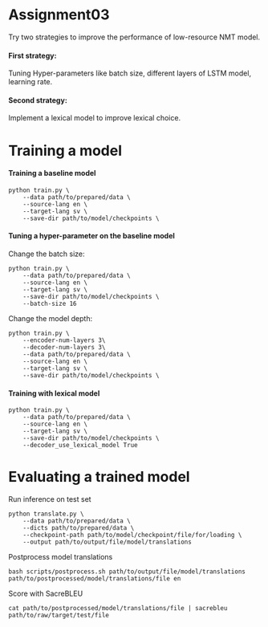 # Assignment03
Try two strategies to improve the performance of low-resource NMT model.

#### First strategy: 

Tuning Hyper-parameters like batch size, different layers of LSTM model, learning rate.

#### Second strategy: 

Implement a lexical model to improve lexical choice.
# Training a model

#### Training a baseline model

```
python train.py \
    --data path/to/prepared/data \
    --source-lang en \
    --target-lang sv \
    --save-dir path/to/model/checkpoints \
```
#### Tuning a hyper-parameter on the baseline model

Change the batch size:

```
python train.py \
    --data path/to/prepared/data \
    --source-lang en \
    --target-lang sv \
    --save-dir path/to/model/checkpoints \
    --batch-size 16
```
Change the model depth:

```
python train.py \
    --encoder-num-layers 3\
    --decoder-num-layers 3\
    --data path/to/prepared/data \
    --source-lang en \
    --target-lang sv \
    --save-dir path/to/model/checkpoints \
```

#### Training with lexical model

```
python train.py \
    --data path/to/prepared/data \
    --source-lang en \
    --target-lang sv \
    --save-dir path/to/model/checkpoints \
    --decoder_use_lexical_model True
```

# Evaluating a trained model

Run inference on test set
```
python translate.py \
    --data path/to/prepared/data \
    --dicts path/to/prepared/data \
    --checkpoint-path path/to/model/checkpoint/file/for/loading \
    --output path/to/output/file/model/translations
```

Postprocess model translations
```
bash scripts/postprocess.sh path/to/output/file/model/translations path/to/postprocessed/model/translations/file en
```

Score with SacreBLEU
```
cat path/to/postprocessed/model/translations/file | sacrebleu path/to/raw/target/test/file
```
